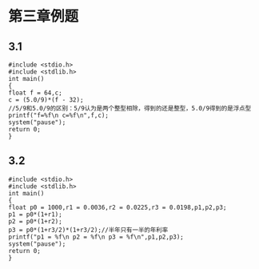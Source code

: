 # 第三章例题
## 3.1
    #include <stdio.h>
    #include <stdlib.h>
    int main()
    {
    float f = 64,c;
    c = (5.0/9)*(f - 32);  
    //5/9和5.0/9的区别：5/9认为是两个整型相除，得到的还是整型，5.0/9得到的是浮点型
    printf("f=%f\n c=%f\n",f,c);
    system("pause");
    return 0;
    }
## 3.2
    #include <stdio.h>
    #include <stdlib.h>
    int main()
    {
    float p0 = 1000,r1 = 0.0036,r2 = 0.0225,r3 = 0.0198,p1,p2,p3;
    p1 = p0*(1+r1);
    p2 = p0*(1+r2);
    p3 = p0*(1+r3/2)*(1+r3/2);//半年只有一半的年利率
    printf("p1 = %f\n p2 = %f\n p3 = %f\n",p1,p2,p3);
    system("pause");
    return 0;
    }